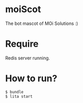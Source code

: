 moiScot
=======

The bot mascot of MOi Solutions :)

# Require

Redis server running.

# How to run?

    $ bundle
    $ lita start
